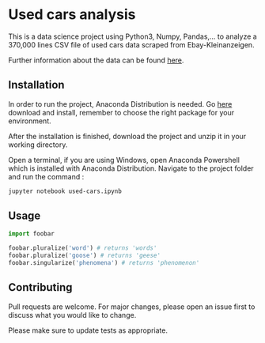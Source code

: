 # Used cars analysis

This is a data science project using Python3, Numpy, Pandas,... to analyze a 370,000 lines CSV file of used cars data scraped from Ebay-Kleinanzeigen.

Further information about the data can be found [here](https://www.kaggle.com/orgesleka/used-cars-database). 

## Installation

In order to run the project, Anaconda Distribution is needed. Go [here](https://www.anaconda.com/distribution/#download-section) download and install, remember to choose the right package for your environment.

After the installation is finished, download the project and unzip it in your working directory.

Open a terminal, if you are using Windows, open Anaconda Powershell which is installed with Anaconda Distribution.
Navigate to the project folder and run the command : 
```bash
jupyter notebook used-cars.ipynb
```

## Usage

```python
import foobar

foobar.pluralize('word') # returns 'words'
foobar.pluralize('goose') # returns 'geese'
foobar.singularize('phenomena') # returns 'phenomenon'
```

## Contributing
Pull requests are welcome. For major changes, please open an issue first to discuss what you would like to change.

Please make sure to update tests as appropriate.

